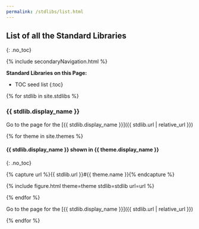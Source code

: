 ```yaml
---
permalink: /stdlibs/list.html
---
```

## List of all the Standard Libraries
{: .no_toc}

{% include secondaryNavigation.html %}

**Standard Libraries on this Page:**

* TOC seed list
{:toc}

{% for stdlib in site.stdlibs %}

### {{ stdlib.display_name }}

Go to the page for the [{{ stdlib.display_name }}]({{ stdlib.url | relative_url }})

{% for theme in site.themes %}

#### {{ stdlib.display_name }} shown in {{ theme.display_name }}
{: .no_toc}

{% capture url %}{{ stdlib.url }}#{{ theme.name }}{% endcapture %}

{% include figure.html theme=theme stdlib=stdlib url=url %}

{% endfor %}

Go to the page for the [{{ stdlib.display_name }}]({{ stdlib.url | relative_url }})

{% endfor %}
